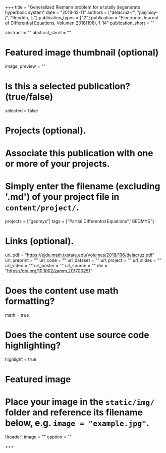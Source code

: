 +++
title = "Generalized Riemann problem for a totally degenerate hyperbolic system"
date = "2018-12-11"
authors = ["delacruz-r", "juajibioy-j", "Rendón, L."]
publication_types = ["2"]
publication = "Electronic Journal of Differential Equations, Volumen 2018(196), 1-14"
publication_short = ""

abstract = ""
abstract_short = ""

# Featured image thumbnail (optional)
image_preview = ""

# Is this a selected publication? (true/false)
selected = false

# Projects (optional).
#   Associate this publication with one or more of your projects.
#   Simply enter the filename (excluding '.md') of your project file in `content/project/`.
projects = ["gedmys"]
tags = ["Partial Differential Equations","GEDMYS"]

# Links (optional).
url_pdf = "https://ejde.math.txstate.edu/Volumes/2018/196/delacruz.pdf"
url_preprint = ""
url_code = ""
url_dataset = ""
url_project = ""
url_slides = ""
url_video = ""
url_poster = ""
url_source = ""
doi = "https://doi.org/10.1002/zamm.201700251"

# Does the content use math formatting?
math = true

# Does the content use source code highlighting?
highlight = true

# Featured image
# Place your image in the `static/img/` folder and reference its filename below, e.g. `image = "example.jpg"`.
[header]
image = ""
caption = ""

+++
